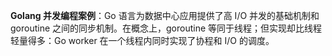 **Golang 并发编程案例**：Go 语言为数据中心应用提供了高 I/O 并发的基础机制和 goroutine 之间的同步机制。在概念上，goroutine 等同于线程；但实现却比线程轻量得多：Go worker 在一个线程内同时实现了协程和 I/O 的调度。
